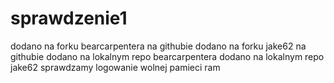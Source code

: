 # sprawdzenie1
dodano na forku bearcarpentera na githubie
dodano na forku jake62 na githubie
dodano na lokalnym repo bearcarpentera 
dodano na lokalnym repo jake62
sprawdzamy logowanie wolnej pamieci ram


